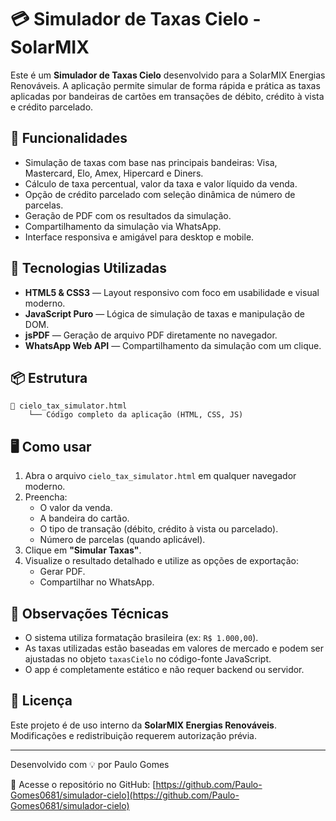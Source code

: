 # 💳 Simulador de Taxas Cielo - SolarMIX

Este é um **Simulador de Taxas Cielo** desenvolvido para a SolarMIX Energias Renováveis. A aplicação permite simular de forma rápida e prática as taxas aplicadas por bandeiras de cartões em transações de débito, crédito à vista e crédito parcelado.

## 🚀 Funcionalidades

- Simulação de taxas com base nas principais bandeiras: Visa, Mastercard, Elo, Amex, Hipercard e Diners.
- Cálculo de taxa percentual, valor da taxa e valor líquido da venda.
- Opção de crédito parcelado com seleção dinâmica de número de parcelas.
- Geração de PDF com os resultados da simulação.
- Compartilhamento da simulação via WhatsApp.
- Interface responsiva e amigável para desktop e mobile.

## 🧮 Tecnologias Utilizadas

- **HTML5 & CSS3** — Layout responsivo com foco em usabilidade e visual moderno.
- **JavaScript Puro** — Lógica de simulação de taxas e manipulação de DOM.
- **jsPDF** — Geração de arquivo PDF diretamente no navegador.
- **WhatsApp Web API** — Compartilhamento da simulação com um clique.

## 📦 Estrutura

```
📁 cielo_tax_simulator.html
    └── Código completo da aplicação (HTML, CSS, JS)
```

## 🖥️ Como usar

1. Abra o arquivo `cielo_tax_simulator.html` em qualquer navegador moderno.
2. Preencha:
   - O valor da venda.
   - A bandeira do cartão.
   - O tipo de transação (débito, crédito à vista ou parcelado).
   - Número de parcelas (quando aplicável).
3. Clique em **"Simular Taxas"**.
4. Visualize o resultado detalhado e utilize as opções de exportação:
   - Gerar PDF.
   - Compartilhar no WhatsApp.

## 🧠 Observações Técnicas

- O sistema utiliza formatação brasileira (ex: `R$ 1.000,00`).
- As taxas utilizadas estão baseadas em valores de mercado e podem ser ajustadas no objeto `taxasCielo` no código-fonte JavaScript.
- O app é completamente estático e não requer backend ou servidor.

## 📄 Licença

Este projeto é de uso interno da **SolarMIX Energias Renováveis**. Modificações e redistribuição requerem autorização prévia.

---

Desenvolvido com 💡 por Paulo Gomes


🔗 Acesse o repositório no GitHub: [https://github.com/Paulo-Gomes0681/simulador-cielo](https://github.com/Paulo-Gomes0681/simulador-cielo)